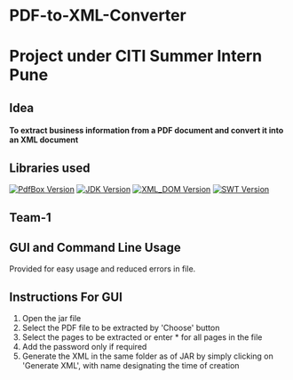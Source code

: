# PDF-to-XML-Converter
# Project under CITI Summer Intern Pune 

##  **Idea**

#### To extract business information from a PDF document and convert it into an XML document

## **Libraries used**

[![PdfBox Version](https://img.shields.io/badge/pdfbox-20.0.19-brightgreen.svg)](https://pdfbox.apache.org/index.html)
[![JDK Version](https://img.shields.io/badge/JDK-14-brightgreen.svg)](https://docs.oracle.com/en/java/javase/14/)
[![XML_DOM Version](https://img.shields.io/badge/JAXP-1.4.2-brightgreen.svg)](https://mvnrepository.com/artifact/javax.xml/jaxp-api/1.4.2)
[![SWT Version](https://img.shields.io/badge/WindowBuilder-1.9.2-brightgreen.svg)](https://projects.eclipse.org/projects/tools.windowbuilder/releases/1.9.2)

## Team-1

## GUI and Command Line Usage

Provided for easy usage and reduced errors in file.

## Instructions For GUI
1. Open the jar file
2. Select the PDF file to be extracted by 'Choose' button
3. Select the pages to be extracted or enter * for all pages in the file
4. Add the password only if required
5. Generate the XML in the same folder as of JAR by simply clicking on 'Generate XML', with name designating the time of creation
